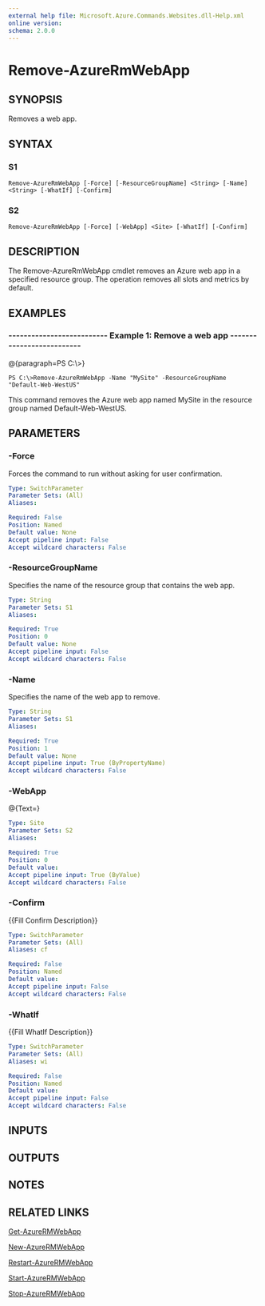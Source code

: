 ```yaml
---
external help file: Microsoft.Azure.Commands.Websites.dll-Help.xml
online version: 
schema: 2.0.0
---
```


# Remove-AzureRmWebApp
## SYNOPSIS
Removes a web app.

## SYNTAX

### S1
```
Remove-AzureRmWebApp [-Force] [-ResourceGroupName] <String> [-Name] <String> [-WhatIf] [-Confirm]
```

### S2
```
Remove-AzureRmWebApp [-Force] [-WebApp] <Site> [-WhatIf] [-Confirm]
```

## DESCRIPTION
The Remove-AzureRmWebApp cmdlet removes an Azure web app in a specified resource group.
The operation removes all slots and metrics by default.

## EXAMPLES

### --------------------------  Example 1: Remove a web app  --------------------------
@{paragraph=PS C:\\\>}

```
PS C:\>Remove-AzureRmWebApp -Name "MySite" -ResourceGroupName "Default-Web-WestUS"
```

This command removes the Azure web app named MySite in the resource group named Default-Web-WestUS.

## PARAMETERS

### -Force
Forces the command to run without asking for user confirmation.

```yaml
Type: SwitchParameter
Parameter Sets: (All)
Aliases: 

Required: False
Position: Named
Default value: None
Accept pipeline input: False
Accept wildcard characters: False
```

### -ResourceGroupName
Specifies the name of the resource group that contains the web app.

```yaml
Type: String
Parameter Sets: S1
Aliases: 

Required: True
Position: 0
Default value: None
Accept pipeline input: False
Accept wildcard characters: False
```

### -Name
Specifies the name of the web app to remove.

```yaml
Type: String
Parameter Sets: S1
Aliases: 

Required: True
Position: 1
Default value: None
Accept pipeline input: True (ByPropertyName)
Accept wildcard characters: False
```

### -WebApp
@{Text=}

```yaml
Type: Site
Parameter Sets: S2
Aliases: 

Required: True
Position: 0
Default value: 
Accept pipeline input: True (ByValue)
Accept wildcard characters: False
```

### -Confirm
{{Fill Confirm Description}}

```yaml
Type: SwitchParameter
Parameter Sets: (All)
Aliases: cf

Required: False
Position: Named
Default value: 
Accept pipeline input: False
Accept wildcard characters: False
```

### -WhatIf
{{Fill WhatIf Description}}

```yaml
Type: SwitchParameter
Parameter Sets: (All)
Aliases: wi

Required: False
Position: Named
Default value: 
Accept pipeline input: False
Accept wildcard characters: False
```

## INPUTS

## OUTPUTS

## NOTES

## RELATED LINKS

[Get-AzureRMWebApp]()

[New-AzureRMWebApp]()

[Restart-AzureRMWebApp]()

[Start-AzureRMWebApp]()

[Stop-AzureRMWebApp]()

